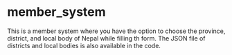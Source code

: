 # member_system

This is a member system where you have the option to choose the province, district, and local body of Nepal while filling th form.  The JSON file of districts and local bodies is also available in the code.
